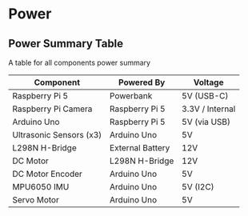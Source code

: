 # Power

## Power Summary Table

A table for all components power summary

| Component               | Powered By         | Voltage       |
|-------------------------|--------------------|---------------|
| Raspberry Pi 5          | Powerbank          | 5V (USB-C)    |
| Raspberry Pi Camera     | Raspberry Pi 5     | 3.3V / Internal |
| Arduino Uno             | Raspberry Pi 5     | 5V (via USB)  |
| Ultrasonic Sensors (x3) | Arduino Uno        | 5V            |
| L298N H-Bridge          | External Battery   | 12V        |
| DC Motor                | L298N H-Bridge     | 12V        |
| DC Motor Encoder        | Arduino Uno        | 5V            |
| MPU6050 IMU             | Arduino Uno        | 5V (I2C)      |
| Servo Motor             | Arduino Uno        | 5V            |
